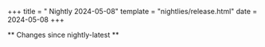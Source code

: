+++
title = " Nightly 2024-05-08"
template = "nightlies/release.html"
date = 2024-05-08
+++

** Changes since nightly-latest **
